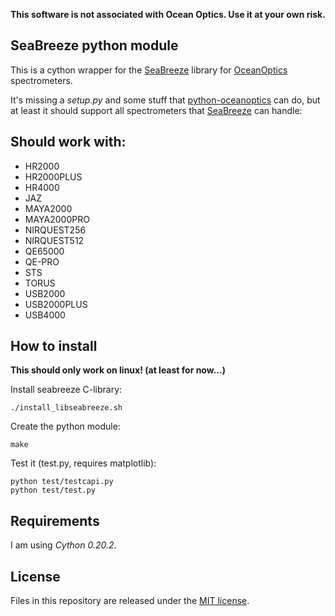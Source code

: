 **This software is not associated with Ocean Optics. Use it at your own risk.**

## SeaBreeze python module ##

This is a cython wrapper for the [SeaBreeze](http://oceanoptics.com/product/seabreeze/)
library for [OceanOptics](http://www.oceanoptics.com/) spectrometers.

It's missing a _setup.py_ and some stuff that [python-oceanoptics](https://github.com/ap--/python-oceanoptics)
can do, but at least it should support all spectrometers that [SeaBreeze](http://oceanoptics.com/product/seabreeze/)
can handle:

## Should work with: ##

* HR2000
* HR2000PLUS
* HR4000
* JAZ
* MAYA2000
* MAYA2000PRO
* NIRQUEST256
* NIRQUEST512
* QE65000
* QE-PRO
* STS
* TORUS
* USB2000
* USB2000PLUS
* USB4000

## How to install ##

**This should only work on linux! (at least for now...)**

Install seabreeze C-library:
```
./install_libseabreeze.sh
```

Create the python module:
```
make
```

Test it (test.py, requires matplotlib):
```
python test/testcapi.py
python test/test.py
```

## Requirements ##

I am using _Cython 0.20.2_.

## License ##

Files in this repository are released under the [MIT license](LICENSE.md).
